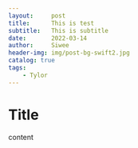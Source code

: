 ```yaml
---
layout:     post
title:      This is test
subtitle:   This is subtitle
date:       2022-03-14
author:     Siwee
header-img: img/post-bg-swift2.jpg
catalog: true
tags:
    - Tylor
---
```



# Title

content
